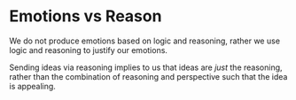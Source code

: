 # Emotions vs Reason

We do not produce emotions based on logic and reasoning, rather we use logic and reasoning to justify our emotions.

Sending ideas via reasoning implies to us that ideas are _just_ the reasoning, rather than the combination of reasoning and perspective such that the idea is appealing.


